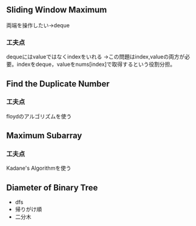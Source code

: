 ## Sliding Window Maximum
両端を操作したい→deque
### 工夫点
dequeにはvalueではなくindexをいれる
→この問題はindex,valueの両方が必要。indexをdeque，valueをnums[index]で取得するという役割分担。

## Find the Duplicate Number
### 工夫点
floydのアルゴリズムを使う

## Maximum Subarray
### 工夫点
Kadane's Algorithmを使う

## Diameter of Binary Tree
- dfs
- 帰りがけ順
- 二分木
